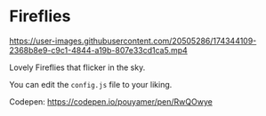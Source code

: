 # Fireflies

https://user-images.githubusercontent.com/20505286/174344109-2368b8e9-c9c1-4844-a19b-807e33cd1ca5.mp4

Lovely Fireflies that flicker in the sky.

You can edit the `config.js` file to your liking.

Codepen:
https://codepen.io/pouyamer/pen/RwQOwye
